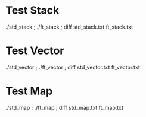 # Test Stack
./std_stack ; ./ft_stack ; diff std_stack.txt ft_stack.txt

# Test Vector
./std_vector ; ./ft_vector ; diff std_vector.txt ft_vector.txt

# Test Map
./std_map ; ./ft_map ; diff std_map.txt ft_map.txt
